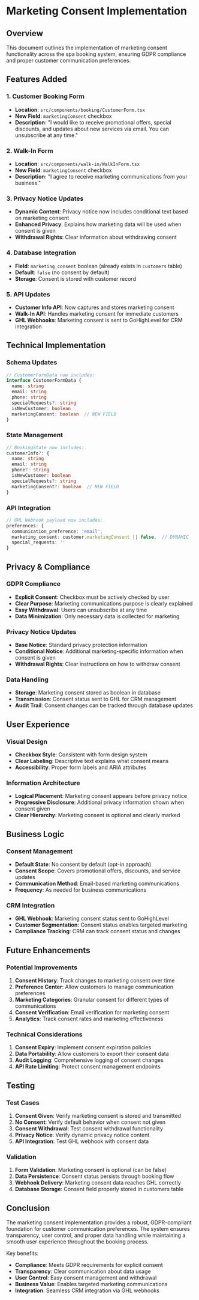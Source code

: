 # Marketing Consent Implementation

## Overview
This document outlines the implementation of marketing consent functionality across the spa booking system, ensuring GDPR compliance and proper customer communication preferences.

## Features Added

### 1. Customer Booking Form
- **Location**: `src/components/booking/CustomerForm.tsx`
- **New Field**: `marketingConsent` checkbox
- **Description**: "I would like to receive promotional offers, special discounts, and updates about new services via email. You can unsubscribe at any time."

### 2. Walk-In Form
- **Location**: `src/components/walk-in/WalkInForm.tsx`
- **New Field**: `marketingConsent` checkbox
- **Description**: "I agree to receive marketing communications from your business."

### 3. Privacy Notice Updates
- **Dynamic Content**: Privacy notice now includes conditional text based on marketing consent
- **Enhanced Privacy**: Explains how marketing data will be used when consent is given
- **Withdrawal Rights**: Clear information about withdrawing consent

### 4. Database Integration
- **Field**: `marketing_consent` boolean (already exists in `customers` table)
- **Default**: `false` (no consent by default)
- **Storage**: Consent is stored with customer record

### 5. API Updates
- **Customer Info API**: Now captures and stores marketing consent
- **Walk-In API**: Handles marketing consent for immediate customers
- **GHL Webhooks**: Marketing consent is sent to GoHighLevel for CRM integration

## Technical Implementation

### Schema Updates
```typescript
// CustomerFormData now includes:
interface CustomerFormData {
  name: string
  email: string
  phone: string
  specialRequests?: string
  isNewCustomer: boolean
  marketingConsent: boolean  // NEW FIELD
}
```

### State Management
```typescript
// BookingState now includes:
customerInfo?: {
  name: string
  email: string
  phone?: string
  isNewCustomer: boolean
  specialRequests?: string
  marketingConsent?: boolean  // NEW FIELD
}
```

### API Integration
```typescript
// GHL Webhook payload now includes:
preferences: {
  communication_preference: 'email',
  marketing_consent: customer.marketingConsent || false,  // DYNAMIC
  special_requests: ''
}
```

## Privacy & Compliance

### GDPR Compliance
- **Explicit Consent**: Checkbox must be actively checked by user
- **Clear Purpose**: Marketing communications purpose is clearly explained
- **Easy Withdrawal**: Users can unsubscribe at any time
- **Data Minimization**: Only necessary data is collected for marketing

### Privacy Notice Updates
- **Base Notice**: Standard privacy protection information
- **Conditional Notice**: Additional marketing-specific information when consent is given
- **Withdrawal Rights**: Clear instructions on how to withdraw consent

### Data Handling
- **Storage**: Marketing consent stored as boolean in database
- **Transmission**: Consent status sent to GHL for CRM management
- **Audit Trail**: Consent changes can be tracked through database updates

## User Experience

### Visual Design
- **Checkbox Style**: Consistent with form design system
- **Clear Labeling**: Descriptive text explains what consent means
- **Accessibility**: Proper form labels and ARIA attributes

### Information Architecture
- **Logical Placement**: Marketing consent appears before privacy notice
- **Progressive Disclosure**: Additional privacy information shown when consent given
- **Clear Hierarchy**: Marketing consent is optional and clearly marked

## Business Logic

### Consent Management
- **Default State**: No consent by default (opt-in approach)
- **Consent Scope**: Covers promotional offers, discounts, and service updates
- **Communication Method**: Email-based marketing communications
- **Frequency**: As needed for business communications

### CRM Integration
- **GHL Webhook**: Marketing consent status sent to GoHighLevel
- **Customer Segmentation**: Consent status enables targeted marketing
- **Compliance Tracking**: CRM can track consent status and changes

## Future Enhancements

### Potential Improvements
1. **Consent History**: Track changes to marketing consent over time
2. **Preference Center**: Allow customers to manage communication preferences
3. **Marketing Categories**: Granular consent for different types of communications
4. **Consent Verification**: Email verification for marketing consent
5. **Analytics**: Track consent rates and marketing effectiveness

### Technical Considerations
1. **Consent Expiry**: Implement consent expiration policies
2. **Data Portability**: Allow customers to export their consent data
3. **Audit Logging**: Comprehensive logging of consent changes
4. **API Rate Limiting**: Protect consent management endpoints

## Testing

### Test Cases
1. **Consent Given**: Verify marketing consent is stored and transmitted
2. **No Consent**: Verify default behavior when consent not given
3. **Consent Withdrawal**: Test consent withdrawal functionality
4. **Privacy Notice**: Verify dynamic privacy notice content
5. **API Integration**: Test GHL webhook with consent data

### Validation
1. **Form Validation**: Marketing consent is optional (can be false)
2. **Data Persistence**: Consent status persists through booking flow
3. **Webhook Delivery**: Marketing consent data reaches GHL correctly
4. **Database Storage**: Consent field properly stored in customers table

## Conclusion

The marketing consent implementation provides a robust, GDPR-compliant foundation for customer communication preferences. The system ensures transparency, user control, and proper data handling while maintaining a smooth user experience throughout the booking process.

Key benefits:
- **Compliance**: Meets GDPR requirements for explicit consent
- **Transparency**: Clear communication about data usage
- **User Control**: Easy consent management and withdrawal
- **Business Value**: Enables targeted marketing communications
- **Integration**: Seamless CRM integration via GHL webhooks
